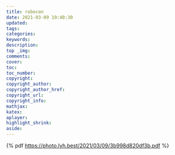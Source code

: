 ```yaml
---
title: robocon
date: 2021-03-09 19:40:30
updated:
tags:
categories:
keywords:
description:
top _img:
comments:
cover:
toc:
toc_number:
copyright:
copyright_author:
copyright_author_href:
copyright_url:
copyright_info:
mathjax:
katex:
aplayer:
highlight_shrink:
aside:
---
```

{% pdf https://photo.lyh.best/2021/03/09/3b998d820df3b.pdf %}
